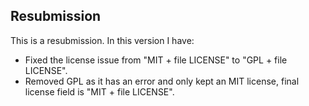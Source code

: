 ## Resubmission

This is a resubmission. In this version I have:

*   Fixed the license issue from "MIT + file LICENSE" to "GPL + file LICENSE".
*   Removed GPL as it has an error and only kept an MIT license, final license field is "MIT + file LICENSE".



